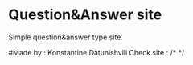 # Question&Answer site

Simple question&answer type site

#Made by : Konstantine Datunishvili
Check site : /\* \*/
